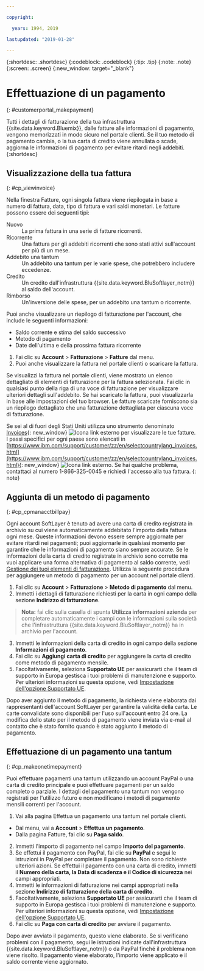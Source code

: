 ```yaml
---

copyright:

  years: 1994, 2019

lastupdated: "2019-01-28"

---
```


{:shortdesc: .shortdesc}
{:codeblock: .codeblock}
{:tip: .tip}
{:note: .note}
{:screen: .screen}
{:new_window: target="_blank"}


# Effettuazione di un pagamento
{: #customerportal_makepayment}

Tutti i dettagli di fatturazione della tua infrastruttura {{site.data.keyword.Bluemix}}, dalle fatture alle informazioni di pagamento, vengono memorizzati in modo sicuro nel portale clienti. Se il tuo metodo di pagamento cambia, o la tua carta di credito viene annullata o scade, aggiorna le informazioni di pagamento per evitare ritardi negli addebiti.
{:shortdesc}

## Visualizzazione della tua fattura
{: #cp_viewinvoice}

Nella finestra Fatture, ogni singola fattura viene riepilogata in base a numero di fattura, data, tipo di fattura e vari saldi monetari. Le fatture possono essere dei seguenti tipi:

<dl>
<dt>Nuovo</dt>
<dd>La prima fattura in una serie di fatture ricorrenti.</dd>
<dt>Ricorrente</dt>
<dd>Una fattura per gli addebiti ricorrenti che sono stati attivi sull'account per più di un mese.</dd>
<dt>Addebito una tantum</dt>
<dd>Un addebito una tantum per le varie spese, che potrebbero includere eccedenze.</dd>
<dt>Credito</dt>
<dd>Un credito dall'infrastruttura {{site.data.keyword.BluSoftlayer_notm}} al saldo dell'account.</dd>
<dt>Rimborso</dt>
<dd>Un'inversione delle spese, per un addebito una tantum o ricorrente.</dd>
</dl>

Puoi anche visualizzare un riepilogo di fatturazione per l'account, che include le seguenti informazioni:
  * Saldo corrente e stima del saldo successivo
  * Metodo di pagamento
  * Date dell'ultima e della prossima fattura ricorrente

1. Fai clic su **Account** > **Fatturazione** > **Fatture** dal menu.
2. Puoi anche visualizzare la fattura nel portale clienti o scaricare la fattura.

Se visualizzi la fattura nel portale clienti, viene mostrato un elenco dettagliato di elementi di fatturazione per la fattura selezionata. Fai clic in qualsiasi punto della riga di una voce di fatturazione per visualizzare ulteriori dettagli sull'addebito. Se hai scaricato la fattura, puoi visualizzarla in base alle impostazioni del tuo browser. Le fatture scaricate forniscono sia un riepilogo dettagliato che una fatturazione dettagliata per ciascuna voce di fatturazione.

Se sei al di fuori degli Stati Uniti utilizza uno strumento denominato [Invoices](http://www.ibm.com/support/customer/invoices){: new_window} ![Icona link esterno](../icons/launch-glyph.svg "Icona link esterno") per visualizzare le tue fatture. I passi specifici per ogni paese sono elencati in [https://www.ibm.com/support/customer/zz/en/selectcountrylang_invoices.html](https://www.ibm.com/support/customer/zz/en/selectcountrylang_invoices.html){: new_window} ![Icona link esterno](../icons/launch-glyph.svg "Icona link esterno"). Se hai qualche problema, contattaci al numero 1-866-325-0045 e richiedi l'accesso alla tua fattura.
{: note}

## Aggiunta di un metodo di pagamento
{: #cp_cpmanacctbillpay}

Ogni account SoftLayer è tenuto ad avere una carta di credito registrata in archivio su cui viene automaticamente addebitato l'importo della fattura ogni mese. Queste informazioni devono essere sempre aggiornate per evitare ritardi nei pagamenti; puoi aggiornarle in qualsiasi momento per garantire che le informazioni di pagamento siano sempre accurate. Se le informazioni della carta di credito registrate in archivio sono corrette ma vuoi applicare una forma alternativa di pagamento al saldo corrente, vedi [Gestione dei tuoi elementi di fatturazione](/docs/customer-portal/cpmanacctbillpay.html#cp_makeonetimepayment). Utilizza la seguente procedura per aggiungere un metodo di pagamento per un account nel portale clienti.

1. Fai clic su **Account** > **Fatturazione** > **Metodo di pagamento** dal menu.
2. Immetti i dettagli di fatturazione richiesti per la carta in ogni campo della sezione **Indirizzo di fatturazione**.
> **Nota:** fai clic sulla casella di spunta **Utilizza informazioni azienda** per completare automaticamente i campi con le informazioni sulla società che l'infrastruttura {{site.data.keyword.BluSoftlayer_notm}} ha in archivio per l'account.
3. Immetti le informazioni della carta di credito in ogni campo della sezione **Informazioni di pagamento**.
4. Fai clic su **Aggiungi carta di credito** per aggiungere la carta di credito come metodo di pagamento mensile.
5. Facoltativamente, seleziona **Supportato UE** per assicurarti che il team di supporto in Europa gestisca i tuoi problemi di manutenzione e supporto.  Per ulteriori informazioni su questa opzione, vedi [Impostazione dell'opzione Supportato UE](/docs/customer-portal/cpmanuserprof.html#cp_seteusupported).

Dopo aver aggiunto il metodo di pagamento, la richiesta viene elaborata dai rappresentanti dell'account SoftLayer per garantire la validità della carta. Le carte convalidate sono disponibili per l'uso sull'account entro 24 ore. La modifica dello stato per il metodo di pagamento viene inviata via e-mail al contatto che è stato fornito quando è stato aggiunto il metodo di pagamento.

## Effettuazione di un pagamento una tantum
{: #cp_makeonetimepayment}

Puoi effettuare pagamenti una tantum utilizzando un account PayPal o una carta di credito principale e puoi effettuare pagamenti per un saldo completo o parziale. I dettagli del pagamento una tantum non vengono registrati per l'utilizzo futuro e non modificano i metodi di pagamento mensili correnti per l'account.

1. Vai alla pagina Effettua un pagamento una tantum nel portale clienti.
 * Dal menu, vai a **Account** > **Effettua un pagamento**.
 * Dalla pagina Fatture, fai clic su **Paga saldo**.
2. Immetti l'importo di pagamento nel campo **Importo del pagamento**.
3. Se effettui il pagamento con PayPal, fai clic su **PayPal** e segui le istruzioni in PayPal per completare il pagamento. Non sono richieste ulteriori azioni. Se effettui il pagamento con una carta di credito, immetti il **Numero della carta, la Data di scadenza e il Codice di sicurezza** nei campi appropriati.
4. Immetti le informazioni di fatturazione nei campi appropriati nella sezione **Indirizzo di fatturazione della carta di credito**.
5. Facoltativamente, seleziona **Supportato UE** per assicurarti che il team di supporto in Europa gestisca i tuoi problemi di manutenzione e supporto.  Per ulteriori informazioni su questa opzione, vedi [Impostazione dell'opzione Supportato UE](/docs/customer-portal/cpmanuserprof.html#cp_seteusupported).
6. Fai clic su **Paga con carta di credito** per avviare il pagamento.

Dopo aver avviato il pagamento, questo viene elaborato. Se si verificano problemi con il pagamento, segui le istruzioni indicate dall'infrastruttura {{site.data.keyword.BluSoftlayer_notm}} o da PayPal finché il problema non viene risolto. Il pagamento viene elaborato, l'importo viene applicato e il saldo corrente viene aggiornato.
